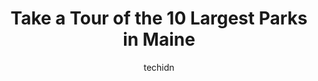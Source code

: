 ---
layout: ampstory
image: https://i0.wp.com/paketmu.com/wp-content/uploads/2023/06/lake-st-george-state-park-0-in-maine-1686371769.jpeg?resize=640,853
author: techidn
featured: false
description: Explore the diverse Park scene in Maine, home to an incredible selection of 10 establishments catering to every taste. Whether youre in search of iconic favorites or undiscovered treasures,
title: Take a Tour of the 10 Largest Parks in Maine
cover:
   title: Take a Tour of the 10 Largest Parks in Maine
   subtitle: RICKPATE
   background: https://paketmu.com/wp-content/uploads/2023/06/lake-st-george-state-park-0-in-maine-1686371769.jpeg

pages: 
 - layout: thirds
   top: <h1>#1 Fort Williams Park</h1>
   bottom: "<p>This Park is absolutely beautiful. Love the Lighthouse! The View is Spectacular. They have food trucks too. My favorite was Cousins Maine Lobster Food Truck, their Lobste</p>"
   background: https://paketmu.com/wp-content/uploads/2023/06/lake-st-george-state-park-1-in-maine-1686371770.jpeg
   backgroundblur: true
 - layout: thirds
   top: <h1>#2 Popham Beach State Park</h1>
   bottom: "<p>lL Bean added a wonderful box in the center of the parking lot where you can borrow beach chairs,, umbrellas, games,... All free and return as you leave the beach. During</p>"
   background: https://paketmu.com/wp-content/uploads/2023/06/lake-st-george-state-park-2-in-maine-1686371771.jpeg
   cta:
      link: https://paketmu.com/take-a-tour-of-the-10-largest-parks-in-maine/
      text: Take a Tour of the 10 Largest Parks in Maine
 - layout: thirds
   top: <h1>#3 Camden Hills State Park</h1>
   bottom: "<p>We camped here and visited for 2 days. Great hiking trails and perfect views. Same view is easily seen by driving auto road to the tower with a lot less effort. No real s</p>"
   background: https://paketmu.com/wp-content/uploads/2023/06/lake-st-george-state-park-3-in-maine-1686371772.jpeg
   cta:
      link: https://paketmu.com/take-a-tour-of-the-10-largest-parks-in-maine/
      text: Take a Tour of the 10 Largest Parks in Maine
 - layout: thirds
   top: <h1>#4 Bug Light Park</h1>
   bottom: "<p>South Portland, ME 04106, United States</p>"
   background: https://images.unsplash.com/photo-1527066579998-dbbae57f45ce?ixlib=rb-4.0.3&ixid=MnwxMjA3fDB8MHxwaG90by1wYWdlfHx8fGVufDB8fHx8&auto=format&fit=crop&w=640&h=853&q=80
   cta:
      link: https://paketmu.com/take-a-tour-of-the-10-largest-parks-in-maine/
      text: Take a Tour of the 10 Largest Parks in Maine
 - layout: thirds
   top: <h1>#5 Two Lights State Park</h1>
   bottom: "<p>7 Tower Dr, Cape Elizabeth, ME 04107, United States</p>"
   background: https://images.unsplash.com/photo-1540457036297-448b6b99e91c?ixlib=rb-4.0.3&ixid=MnwxMjA3fDB8MHxwaG90by1wYWdlfHx8fGVufDB8fHx8&auto=format&fit=crop&w=640&h=853&q=80
   cta:
      link: https://paketmu.com/take-a-tour-of-the-10-largest-parks-in-maine/
      text: Take a Tour of the 10 Largest Parks in Maine
 - layout: thirds
   top: <h1>#6 Reid State Park</h1>
   bottom: "<p>375 Seguinland Rd, Georgetown, ME 04548, United States</p>"
   background: https://images.unsplash.com/photo-1595364397663-fca4f075d796?ixlib=rb-4.0.3&ixid=MnwxMjA3fDB8MHxwaG90by1wYWdlfHx8fGVufDB8fHx8&auto=format&fit=crop&w=640&h=853&q=80
   cta:
      link: https://paketmu.com/take-a-tour-of-the-10-largest-parks-in-maine/
      text: Take a Tour of the 10 Largest Parks in Maine
 - layout: thirds
   top: <h1>#7 Wolfes Neck Woods State Park</h1>
   bottom: "<p>426 Wolfes Neck Rd, Freeport, ME 04032, United States</p>"
   background: https://images.unsplash.com/photo-1604871000636-074fa5117945?ixlib=rb-4.0.3&ixid=MnwxMjA3fDB8MHxwaG90by1wYWdlfHx8fGVufDB8fHx8&auto=format&fit=crop&w=640&h=853&q=80
   cta:
      link: https://paketmu.com/take-a-tour-of-the-10-largest-parks-in-maine/
      text: Take a Tour of the 10 Largest Parks in Maine
 - layout: thirds
   middle: Continue reading...
   background: https://images.unsplash.com/photo-1524169358666-79f22534bc6e?ixlib=rb-4.0.3&ixid=MnwxMjA3fDB8MHxwaG90by1wYWdlfHx8fGVufDB8fHx8&auto=format&fit=crop&w=640&h=853&q=80
   cta:
      link: https://paketmu.com/take-a-tour-of-the-10-largest-parks-in-maine/
      text: Take a Tour of the 10 Largest Parks in Maine
      
---